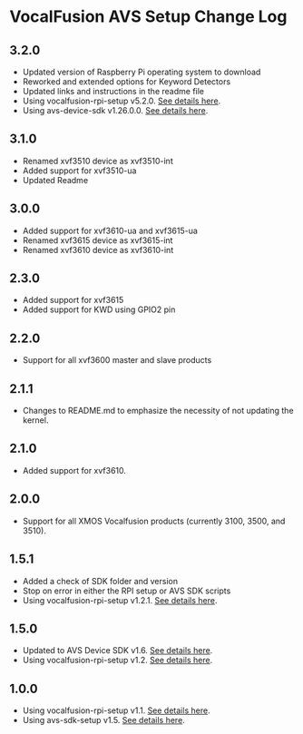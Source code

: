 # VocalFusion AVS Setup Change Log

## 3.2.0

  * Updated version of Raspberry Pi operating system to download
  * Reworked and extended options for Keyword Detectors
  * Updated links and instructions in the readme file
  * Using vocalfusion-rpi-setup v5.2.0. [See details here](https://github.com/xmos/vocalfusion-rpi-setup/blob/release/v5.2.0/CHANGELOG.md).
  * Using avs-device-sdk v1.26.0.0. [See details here](https://github.com/xmos/avs-device-sdk/blob/xmos_v1.26.0.0/CHANGELOG.md).

## 3.1.0

  * Renamed xvf3510 device as xvf3510-int
  * Added support for xvf3510-ua
  * Updated Readme

## 3.0.0

  * Added support for xvf3610-ua and xvf3615-ua
  * Renamed xvf3615 device as xvf3615-int
  * Renamed xvf3610 device as xvf3610-int

## 2.3.0

  * Added support for xvf3615
  * Added support for KWD using GPIO2 pin

## 2.2.0

  * Support for all xvf3600 master and slave products

## 2.1.1

  * Changes to README.md to emphasize the necessity of not updating the kernel.

## 2.1.0

  * Added support for xvf3610.

## 2.0.0

  * Support for all XMOS Vocalfusion products (currently 3100, 3500, and 3510).

## 1.5.1

  * Added a check of SDK folder and version
  * Stop on error in either the RPI setup or AVS SDK scripts
  * Using vocalfusion-rpi-setup v1.2.1. [See details here](https://github.com/xmos/vocalfusion-rpi-setup/blob/v1.2.1/CHANGELOG.md).

## 1.5.0

  * Updated to AVS Device SDK v1.6. [See details here](https://github.com/xmos/avs-device-sdk/blob/xmos_v1.6/CHANGELOG.md).
  * Using vocalfusion-rpi-setup v1.2. [See details here](https://github.com/xmos/vocalfusion-rpi-setup/blob/v1.2/CHANGELOG.md).

## 1.0.0

  * Using vocalfusion-rpi-setup v1.1. [See details here](https://github.com/xmos/vocalfusion-rpi-setup/blob/v1.1/CHANGELOG.md).
  * Using avs-sdk-setup v1.5. [See details here](https://github.com/xmos/avs-sdk-setup/blob/v1.5/CHANGELOG.md).
